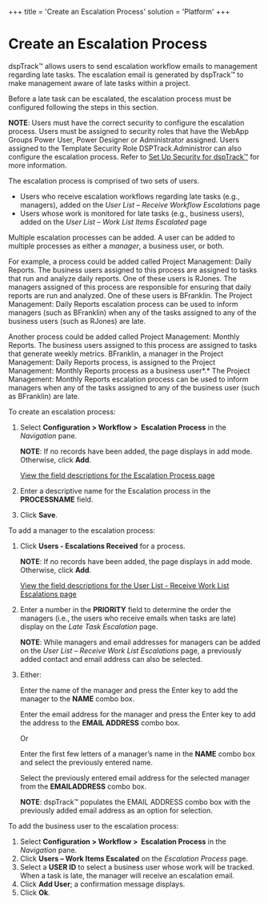 +++
title = 'Create an Escalation Process'
solution = 'Platform'
+++

# Create an Escalation Process

dspTrack™ allows users to send escalation workflow emails to management
regarding late tasks. The escalation email is generated by dspTrack™ to
make management aware of late tasks within a project.

Before a late task can be escalated, the escalation process must be
configured following the steps in this section.

**NOTE**: Users must have the correct security to configure the
escalation process. Users must be assigned to security roles that have
the WebApp Groups Power User, Power Designer or Administrator assigned.
Users assigned to the Template Security Role DSPTrack.Administror can
also configure the escalation process. Refer to [Set Up Security for
dspTrack™](../Config/Set_Security_in_dspTrack.htm) for more information.

The escalation process is comprised of two sets of users.

  - Users who receive escalation workflows regarding late tasks (e.g.,
    managers), added on the *User List – Receive Workflow Escalations*
    page
  - Users whose work is monitored for late tasks (e.g., business users),
    added on the *User List – Work List Items Escalated* page

Multiple escalation processes can be added. A user can be added to
multiple processes as either a *manager*, a business user, or both.

For example, a process could be added called Project Management: Daily
Reports. The business users assigned to this process are assigned to
tasks that run and analyze daily reports. One of these users is RJones.
The managers assigned of this process are responsible for ensuring that
daily reports are run and analyzed. One of these users is BFranklin. The
Project Management: Daily Reports escalation process can be used to
inform managers (such as BFranklin) when any of the tasks assigned to
any of the business users (such as RJones) are late.

Another process could be added called Project Management: Monthly
Reports. The business users assigned to this process are assigned to
tasks that generate weekly metrics. BFranklin, a manager in the Project
Management: Daily Reports process, is assigned to the Project
Management: Monthly Reports process as a business user*.* The Project
Management: Monthly Reports escalation process can be used to inform
managers when any of the tasks assigned to any of the business user
(such as BFranklin) are late.

To create an escalation process:

1.  Select **Configuration \> Workflow \>  Escalation Process** in the
    *Navigation* pane.
    
    **NOTE**: If no records have been added, the page displays in add
    mode. Otherwise, click **Add**.
    
    [View the field descriptions for the Escalation Process
    page](../Page_Desc/Escalation_Hierarchy.htm)

2.  Enter a descriptive name for the Escalation process in the
    <span style="font-weight: bold;">PROCESS</span>**NAME** field.

3.  Click **Save**.

To add a manager to the escalation process:

1.  Click **Users - Escalations Received** for a process.
    
    **NOTE**: If no records have been added, the page displays in add
    mode. Otherwise, click **Add**.
    
    [View the field descriptions for the User List - Receive Work List
    Escalations page](../Page_Desc/Escalation_Hierarchy_Contact.htm)

2.  Enter a number in the **PRIORITY** field to determine the order the
    managers (i.e., the users who receive emails when tasks are late)
    display on the *Late Task Escalation* page.
    
    <span style="font-weight: bold;">NOTE</span>: While managers and
    email addresses for managers can be added on the
    <span style="font-style: italic;">User List – Receive Work List
    Escalations</span> page, a previously added contact and email
    address can also be selected.

3.  Either:
    
    Enter the name of the manager and press the Enter key to add the
    manager to the **NAME** combo box.
    
    Enter the email address for the manager and press the Enter key to
    add the address to the **EMAIL ADDRESS** combo box.
    
    Or
    
    Enter the first few letters of a manager’s name in the **NAME**
    combo box and select the previously entered name.
    
    Select the previously entered email address for the selected manager
    from the **EMAILADDRESS** combo box.
    
    **NOTE**: dspTrack™ populates the EMAIL ADDRESS combo box with the
    previously added email address as an option for selection.

To add the business user to the escalation process:

1.  Select **Configuration \> Workflow \>  Escalation Process** in the
    *Navigation* pane.
2.  Click <span style="font-weight: bold;">Users – Work Items
    Escalated</span> on the *Escalation Process* page.
3.  Select a **USER ID** to select a business user whose work will be
    tracked. When a task is late, the manager will receive an escalation
    email.
4.  Click **Add User**; a confirmation message displays.
5.  Click **Ok**.
